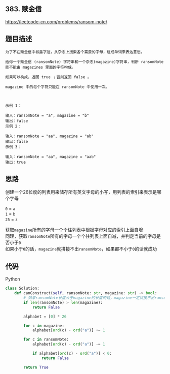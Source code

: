 ## 383. 赎金信
https://leetcode-cn.com/problems/ransom-note/

## 题目描述
```
为了不在赎金信中暴露字迹，从杂志上搜索各个需要的字母，组成单词来表达意思。

给你一个赎金信 (ransomNote) 字符串和一个杂志(magazine)字符串，判断 ransomNote 能不能由 magazines 里面的字符构成。

如果可以构成，返回 true ；否则返回 false 。

magazine 中的每个字符只能在 ransomNote 中使用一次。

 

示例 1：

输入：ransomNote = "a", magazine = "b"
输出：false
示例 2：

输入：ransomNote = "aa", magazine = "ab"
输出：false
示例 3：

输入：ransomNote = "aa", magazine = "aab"
输出：true
```

## 思路
创建一个26长度的列表用来储存所有英文字母的小写，用列表的索引来表示是哪个字母  

`0` = `a`  
`1` = `b`   
`25` = `z`

获取`magazine`所有的字母一个个往列表中根据字母对应的索引上面自增  
同理，获取`ransomNote`所有的字母一个个往列表上面自减，并判定当前的字母是否小于`0`  
如果小于`0`的话，`magazine`就拼接不出`ransomNote`，如果都不小于`0`的话就成功

## 代码
Python
```python
class Solution:
    def canConstruct(self, ransomNote: str, magazine: str) -> bool:
        # 如果ransomNote长度大于magazine的长度的话，magazine一定拼接不出ransomNote
        if len(ransomNote) > len(magazine):
            return False

        alphabet = [0] * 26

        for c in magazine:
            alphabet[ord(c) - ord("a")] += 1

        for c in ransomNote:
            alphabet[ord(c) - ord("a")] -= 1

            if alphabet[ord(c) - ord("a")] < 0:
                return False

        return True
```